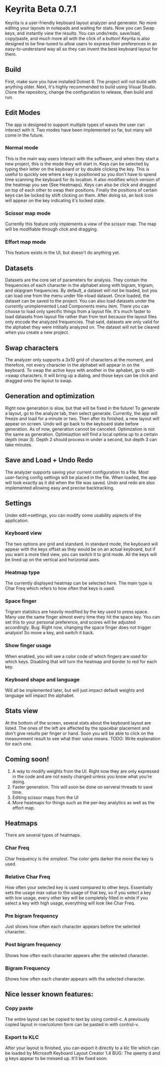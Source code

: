 # Keyrita Beta 0.7.1
Keyrita is a user-friendly keyboard layout analyzer and generator. No more editing your layouts in notepads and waiting for stats. Now you can Swap keys, and instantly view the results. You can undo/redo, save/load, copy/paste, and much more all with the click of a button! Keyrita is also designed to be fine-tuned to allow users to express their preferences in an easy-to-understand way all so they can invent the best keyboard layout for them.

## Build
First, make sure you have installed Dotnet 6. The project will not build with anything older.
Next, it's highly recommended to build using Visual Studio.
Clone the repository, change the configuration to release, then build and run.

## Edit Modes
The app is designed to support multiple types of waves the user can interact with it. Two modes have been implemented so far, but many will come in the future.

### Normal mode
This is the main way users interact with the software, and when they start a new project, this is the mode they will start in. Keys can be selected by typing their letter on the keyboard or by double clicking the key. This is useful to quickly see where a key is positioned so you don't have to spend time scanning the keyboard for its location. It also modifies which version of the heatmap you see (See Heatmaps). Keys can also be click and dragged on top of each other to swap their positions. Finally the positions of certain keys can be locked by shift clicking on them. After doing so, an lock icon will appear on the key indicating it's locked state.

### Scissor map mode
Currently this feature only implements a view of the scissor map. The map will be modifiable through click and dragging.

### Effort map mode
This feature exists in the UI, but doesn't do anything yet.

## Datasets
Datasets are the core set of parameters for analysis. They contain the frequencies of each character in the alphabet along with bigram, trigram, and skipgram frequencies. By default, a dataset will not be loaded, but you can load one from the menu under file->load dataset. Once loaded, the dataset can be saved to the project. You can also load datasets under the currently unimplemented Load Components menu item. There you can choose to load only specific things from a layout file.
It's much faster to load datasets from layout file rather than from text because the layout files only encode the analyzed frequencies. That said, datasets are only valid for the alphabet they were intitially analyzed on.
The dataset will not be cleared when you create a new project.

## Swap characters
The analyzer only supports a 3x10 grid of characters at the moment, and therefore, not every character in the alphabet will appear in on the keyboard. To swap the active keys with another in the aphabet, go to edit->swap characters. It will bring up a dialog, and those keys can be click and dragged onto the layout to swap.

## Generation and optimization
Right now generation is slow, but that will be fixed in the future! To generate a layout, go to the analyze tab, then select generate. Currently, the app will freeze and load for a minute or two. Then after its finished, a new layout will appear on screen. Undo will go back to the keyboard state before generation. As of now, generation cannot be canceled. Optimzation is not the same as generation. Optimiaztion will find a local optima up to a certain depth (max 3). Depth 2 should process in under a second, but depth 3 can take minutes.

## Save and Load + Undo Redo
The analyzer supports saving your current configuration to a file. Most user-facing config settings will be placed in the file. When loaded, the app will look exactly as it did when the file was saved. Undo and redo are also implemented allowing easy and precise backtracking.

## Settings
Under edit->settings, you can modify some usability aspects of the application. 

### Keyboard view
The two options are grid and standard. In standard mode, the keyboard will appear with the keys offset as they would be on an actual keyboard, but if you want a more tiled view, you can switch it to grid mode. All the keys will be lined up on the vertical and horizontal axes.

### Heatmap type
The currently displayed heatmap can be selected here. The main type is Char Freq which refers to how often that keys is used.

### Space finger
Trigram statistics are heavily modified by the key used to press space. Many use the same finger almost every time they hit the space key. You can set this to your personal preference, and scores will be adjusted accordingly.
Bug: Right now, changing the space finger does not trigger analysis! So move a key, and switch it back.

### Show finger usage
When enabled, you will see a color code of which fingers are used for which keys. Disabling that will turn the heatmap and border to red for each key.

### Keyboard shape and language
Will all be implemented later, but will just impact default weights and language will impact the alphabet.

## Stats view
At the bottom of the screen, several stats about the keyboard layout are listed. The ones of the left are affected by the spacebar placement and don't give results per finger or hand. Soon you will be able to click on the measurement result to see what their value means.
TODO: Write explanation for each one.

## Coming soon!
1. A way to modify weights from the UI. Right now they are only expressed in the code and are not easily changed unless you know what you're doing.
2. Faster generation. This will soon be done on serveral threads to save time.
3. Editing scissor maps from the UI
4. More heatmaps for things such as the per-key analytics as well as the effort map.

## Heatmaps
There are several types of heatmaps. 

### Char Freq
Char frequency is the simplest. The color gets darker the more the key is used.

### Relative Char Freq
How often your selected key is used compared to other keys. Essentially sets the usage max value to the usage of that key, so if you select a key with low usage, every other key will be completely filled in while if you select a key with high usage, everything will look like Char Freq.

### Pre bigram frequency
Just shows how often each character appears before the selected character.

### Post bigram frequency
Shows how often each character appears after the selected character.

### Bigram Frequency
Shows how often each charater appears with the selected character.

## Nice lesser known features:

### Copy paste
The entire layout can be copied to text by using control-c. A previously copied layout in row/column form can be pasted in with control-v.

### Export to KLC
After your layout is finished, you can export it directly to a klc file which can be loaded by Microsoft Keyboard Layout Creator 1.4
BUG: The qwerty d and g keys appear to be messed up. It'll be fixed soon.
